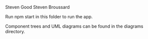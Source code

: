 Steven Good Steven Broussard

Run npm start in this folder to run the app.

Component trees and UML diagrams can be found in the diagrams directory.
